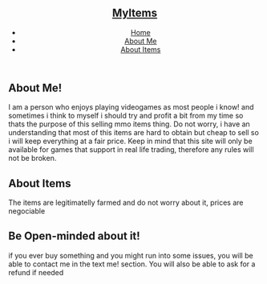 <div class="line"></div>
<div class="wrapper">
  <header role="banner">
    <nav role="navigation">
      <h1><a href="#">MyItems</a></h1>
      <ul class="nav-ul">
        <li><a href="#">Home</a></li>
        <li><a href="#">About Me</a></li>
        <li><a href="#">About Items</a></li>
      </ul>
    </nav>
  </header>
  <section class="sec-boxes" role="section">
      <adrticle class="box">
        <h1>About Me!</h1>
        <p>I am a person who enjoys playing videogames as most people i know! and sometimes i think to myself i should try and profit a bit from my time so thats the purpose of           this selling mmo items thing. Do not worry, i have an understanding that most of this items are hard to obtain but cheap to sell so i will keep everything at a fair price. Keep in mind that this site will only be available for games that support in real life trading, therefore any rules will not be broken.</p>
        <h1>About Items</h1>
        <p>The items are legitimatelly farmed and do not worry about it, prices are negociable</p>
   <adrticle class="box">
        <h1>Be Open-minded about it!</h1>
        <p>if you ever buy something and you might run into some issues, you will be able to contact me in the text me! section. You will also be able to ask for a refund if               needed</p>
